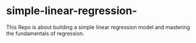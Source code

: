 # simple-linear-regression-
This Repo is about building a simple linear regression model and mastering the fundamentals of regression.
